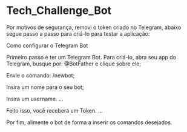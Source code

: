 # Tech_Challenge_Bot

Por motivos de segurança, removi o token criado no Telegram, abaixo segue passo a passo para criá-lo para testar a aplicação:

Como configurar o Telegram Bot

Primeiro passo é ter um Telegram Bot. Para criá-lo, abra seu app do Telegram, busque por: @BotFather e clique sobre ele;

Envie o comando: /newbot;

Insira um nome para o seu bot;

Insira um username. ...

Feito isso, você receberá um Token. ...

Por fim, alimente o bot de forma a inserir os comandos desejados.
